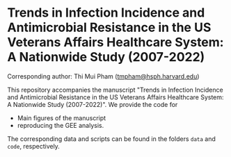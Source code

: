# Trends in Infection Incidence and Antimicrobial Resistance in the US Veterans Affairs Healthcare System: A Nationwide Study (2007-2022)

Corresponding author: Thi Mui Pham (tmpham@hsph.harvard.edu)

This repository accompanies the manuscript "Trends in Infection Incidence and Antimicrobial Resistance in the US Veterans Affairs Healthcare System: A Nationwide Study (2007-2022)". 
We provide the code for 
- Main figures of the manuscript
- reproducing the GEE analysis. 

The corresponding data and scripts can be found in the folders `data` and `code`, respectively. 
